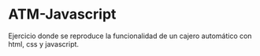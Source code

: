 # ATM-Javascript
Ejercicio donde se reproduce la funcionalidad de un cajero automático con html, css y javascript.
